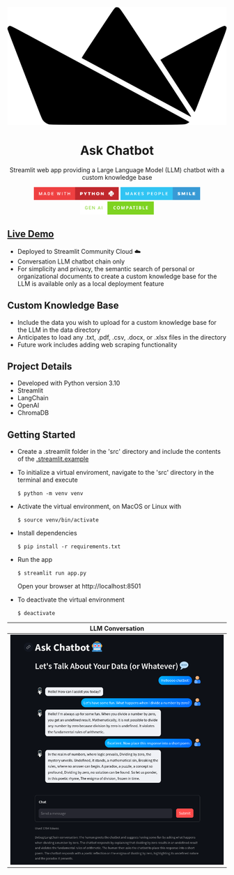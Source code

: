 <div align="center">

<img src="public/streamlit.svg" height="270px"/>

# Ask Chatbot

Streamlit web app providing a Large Language Model (LLM) chatbot with a custom knowledge base

<img src="public/made-with-python.svg" height="30"/>
<img src="public/makes-people-smile.svg" height="30"/>
<img src="public/gen-AI-compatible.svg" height="30"/>

</div>

## [Live Demo](https://ask-chatbot.streamlit.app/)

- Deployed to Streamlit Community Cloud ☁️
- Conversation LLM chatbot chain only
- For simplicity and privacy, the semantic search of personal or organizational documents to create a custom knowledge base for the LLM is available only as a local deployment feature

## Custom Knowledge Base

- Include the data you wish to upload for a custom knowledge base for the LLM in the data directory
- Anticipates to load any .txt, .pdf, .csv, .docx, or .xlsx files in the directory
- Future work includes adding web scraping functionality

## Project Details

- Developed with Python version 3.10
- Streamlit
- LangChain
- OpenAI
- ChromaDB

## Getting Started

- Create a .streamlit folder in the 'src' directory and include the contents of the [.streamlit.example](src/.streamlit.example)

- To initialize a virtual enviroment, navigate to the 'src' directory in the terminal and execute

  ```
  $ python -m venv venv
  ```

- Activate the virtual environment, on MacOS or Linux with

  ```
  $ source venv/bin/activate
  ```

- Install dependencies

  ```
  $ pip install -r requirements.txt
  ```

- Run the app

  ```
  $ streamlit run app.py
  ```

  Open your browser at http://localhost:8501

- To deactivate the virtual environment

  ```
  $ deactivate
  ```

<div align="center">

|                    LLM Conversation                     |
| :-----------------------------------------------------: |
| <img src="./public/ask-chatbot-convo-demo.png" width="950"/> |

</div>